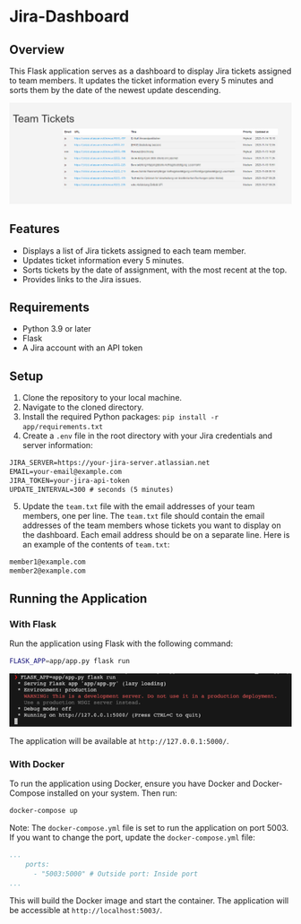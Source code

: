 # Jira-Dashboard

## Overview

This Flask application serves as a dashboard to display Jira tickets assigned to team members. It updates the ticket information every 5 minutes and sorts them by the date of the newest update descending.

<img src="img/example.png" alt="Example image of how the Dashboard look like.">

## Features

- Displays a list of Jira tickets assigned to each team member.
- Updates ticket information every 5 minutes.
- Sorts tickets by the date of assignment, with the most recent at the top.
- Provides links to the Jira issues.

## Requirements

- Python 3.9 or later
- Flask
- A Jira account with an API token

## Setup

1. Clone the repository to your local machine.
2. Navigate to the cloned directory.
3. Install the required Python packages: `pip install -r app/requirements.txt`
4. Create a `.env` file in the root directory with your Jira credentials and server information:

```text
JIRA_SERVER=https://your-jira-server.atlassian.net
EMAIL=your-email@example.com
JIRA_TOKEN=your-jira-api-token
UPDATE_INTERVAL=300 # seconds (5 minutes)
```

5. Update the `team.txt` file with the email addresses of your team members, one per line.
The `team.txt` file should contain the email addresses of the team members whose tickets you want to display on the dashboard. Each email address should be on a separate line. Here is an example of the contents of `team.txt`:

```text
member1@example.com
member2@example.com
```

## Running the Application

### With Flask

Run the application using Flask with the following command:

```bash
FLASK_APP=app/app.py flask run
```

<img src="img/console_run.png" alt="Example of how to run the application with Flask.">

The application will be available at `http://127.0.0.1:5000/`.

### With Docker

To run the application using Docker, ensure you have Docker and Docker-Compose installed on your system. Then run:

```bash
docker-compose up
```

Note: The `docker-compose.yml` file is set to run the application on port 5003. If you want to change the port, update the `docker-compose.yml` file:

```yaml
...
    ports:
      - "5003:5000" # Outside port: Inside port
...
```

This will build the Docker image and start the container. The application will be accessible at `http://localhost:5003/`.
